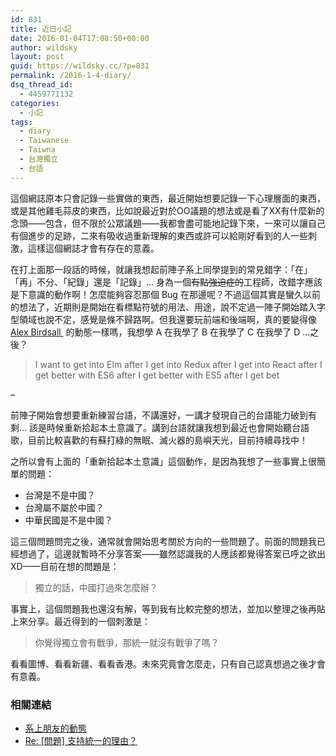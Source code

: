 ```yaml
---
id: 831
title: 近日小記
date: 2016-01-04T17:08:50+00:00
author: wildsky
layout: post
guid: https://wildsky.cc/?p=831
permalink: /2016-1-4-diary/
dsq_thread_id:
  - 4459771132
categories:
  - 小記
tags:
  - diary
  - Taiwanese
  - Taiwna
  - 台灣獨立
  - 台語
---
```

<div class="pf-content">
  <p>
    這個網誌原本只會記錄一些實做的東西，最近開始想要記錄一下心理層面的東西，或是其他雞毛蒜皮的東西，比如說最近對於OO議題的想法或是看了XX有什麼新的念頭——包含，但不限於公眾議題——我都會盡可能地記錄下來，一來可以讓自己有個進步的足跡，二來有吸收過重新理解的東西或許可以給剛好看到的人一些刺激，這樣這個網誌才會有存在的意義。
  </p>
  
  <p>
    在打上面那一段話的時候，就讓我想起前陣子系上同學提到的常見錯字：「在」「再」不分、「紀錄」還是「記錄」… 身為一個<del>有點強迫症的</del>工程師，改錯字應該是下意識的動作啊！怎麼能夠容忍那個 Bug 在那邊呢？不過這個其實是蠻久以前的想法了，近期則是開始在看標點符號的用法、用途，說不定過一陣子開始踏入字型領域也說不定，感覺是條不歸路啊。但我還要玩前端和後端啊，真的要變得像 <a class="ProfileNameTruncated-link u-textInheritColor js-nav js-action-profile-name" href="https://twitter.com/gobslapped" data-send-impression-cookie="true" data-aria-label-part="">Alex Birdsall </a> 的動態一樣嗎，我想學 A 在我學了 B 在我學了 C 在我學了 D …之後？
  </p>
  
  <blockquote>
    <p>
      I want to get into Elm after I get into Redux after I get into React after I get better with ES6 after I get better with ES5 after I get bet
    </p>
  </blockquote>
  
  <p>
    &#8211;
  </p>
  
  <p>
    前陣子開始會想要重新練習台語，不講還好，一講才發現自己的台語能力破到有剩… 該是時候重新拾起本土意識了。講到台語就讓我想到最近也會開始聽台語歌，目前比較喜歡的有蘇打綠的無眠、滅火器的島嶼天光，目前持續尋找中！
  </p>
  
  <p>
    之所以會有上面的「重新拾起本土意識」這個動作，是因為我想了一些事實上很簡單的問題：
  </p>
  
  <ul>
    <li>
      台灣是不是中國？
    </li>
    <li>
      台灣屬不屬於中國？
    </li>
    <li>
      中華民國是不是中國？
    </li>
  </ul>
  
  <p>
    這三個問題問完之後，通常就會開始思考關於方向的一些問題了。前面的問題我已經想過了，這邊就暫時不分享答案——雖然認識我的人應該都覺得答案已呼之欲出XD——目前在想的問題是：
  </p>
  
  <blockquote>
    <p>
      獨立的話，中國打過來怎麼辦？
    </p>
  </blockquote>
  
  <p>
    事實上，這個問題我也還沒有解，等到我有比較完整的想法，並加以整理之後再貼上來分享。最近得到的一個刺激是：
  </p>
  
  <blockquote>
    <p>
      你覺得獨立會有戰爭，那統一就沒有戰爭了嗎？
    </p>
  </blockquote>
  
  <p>
    看看圖博、看看新疆、看看香港。未來究竟會怎麼走，只有自己認真想過之後才會有意義。
  </p>
  
  <h3>
    相關連結
  </h3>
  
  <ul>
    <li>
      <a href="https://www.facebook.com/permalink.php?story_fbid=974015152659424&id=100001528440714" target="_blank">系上朋友的動態</a>
    </li>
    <li>
      <a href="https://www.ptt.cc/bbs/WomenTalk/M.1446926761.A.A2B.html" target="_blank">Re: [問題] 支持統一的理由？</a>
    </li>
  </ul>
</div>